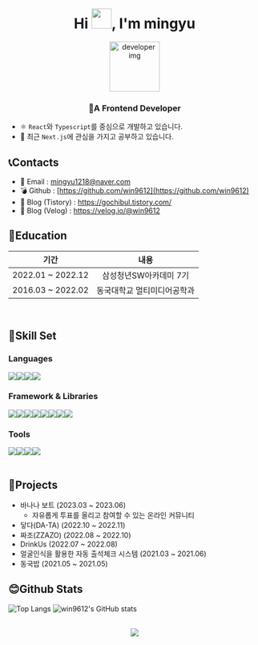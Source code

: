 <h1 align="center">Hi <img src="https://camo.githubusercontent.com/e8e7b06ecf583bc040eb60e44eb5b8e0ecc5421320a92929ce21522dbc34c891/68747470733a2f2f6d656469612e67697068792e636f6d2f6d656469612f6876524a434c467a6361737252346961377a2f67697068792e676966" width="40"/>, I'm mingyu</h1>  
  

<div id="header" align="center">
  <img src="https://media1.giphy.com/media/kje0rsDyVEMEzQLPol/giphy.gif?cid=ecf05e47brbo0oka9d7c2mhl3lnj38ut3747qeto2inudnj9&rid=giphy.gif&ct=s" alt="developer img" width="100" />  
</div>
<h3 align="center">🌱A Frontend Developer</h3>

- ⚛️ `React`와 `Typescript`를 중심으로 개발하고 있습니다.
- 📄 최근  `Next.js`에 관심을 가지고 공부하고 있습니다.

## 📞Contacts
- 📧 Email : mingyu1218@naver.com
- 💣 Github : [https://github.com/win9612](https://github.com/win9612)
- 📝 Blog (Tistory) : https://gochibul.tistory.com/
- 📝 Blog (Velog) : https://velog.io/@win9612
  
## 📖Education
|기간|내용|
|:------:|:---:|
| 2022.01 ~ 2022.12 | 삼성청년SW아카데미 7기 |
| 2016.03 ~ 2022.02 | 동국대학교 멀티미디어공학과 |
<br/>  


## 🧰Skill Set  
### Languages
<div style="display: flex; flex-direction:row;">
  <img src="https://img.shields.io/badge/JavaScript-F7DF1E?style=flat-square&logo=javascript&logoColor=black"/>
  <img src="https://img.shields.io/badge/Typescript-3178C6?style=flat-square&logo=Typescript&logoColor=white"/>
  <img src="https://img.shields.io/badge/Java-007396?style=flat-square&logo=Java&logoColor=white"/>
  <img src="https://img.shields.io/badge/Python-3776AB?style=flat-square&logo=Python&logoColor=white"/>
</div>

### Framework & Libraries
<div style="display: flex; flex-direction:row;">
  <img src="https://img.shields.io/badge/React-61DAFB?style=flat-square&logo=React&logoColor=black"/>
  <img src="https://img.shields.io/badge/Next.js-000000?style=flat-square&logo=Next.js&logoColor=white"/>
  <img src="https://img.shields.io/badge/Redux-764ABC?style=flat-square&logo=Redux&logoColor=white"/>
  <img src="https://img.shields.io/badge/React Query-FF4154?style=flat-square&logo=ReactQuery&logoColor=white"/>
  <img src="https://img.shields.io/badge/Zustand-006600?style=flat-square&logo=Zustand&logoColor=white"/>
  <img src="https://img.shields.io/badge/Tailwind CSS-06B6D4?style=flat-square&logo=Tailwind CSS&logoColor=white"/>
  <img src="https://img.shields.io/badge/Spring-6DB33F?style=flat-square&logo=Spring&logoColor=white"/>
<img src="https://img.shields.io/badge/SpringBoot-6DB33F?style=flat-square&logo=SpringBoot&logoColor=white"/>


</div>

### Tools
<div style="display: flex; flex-direction:row;">
  <img src="https://img.shields.io/badge/Notion-000000?style=flat-square&logo=Notion&logoColor=white"/>
  <img src="https://img.shields.io/badge/Firebase-FFCA28?style=flat-square&logo=firebase&logoColor=black"/>
  <img src="https://img.shields.io/badge/MySQL-4479A1?style=flat-square&logo=MySQL&logoColor=white"/>
  <img src="https://img.shields.io/badge/Figma-F24E1E?style=flat-square&logo=Figma&logoColor=white"/>
</div>

<br/>  

## 🧬Projects
- 바나나 보트 (2023.03 ~ 2023.06)
  - 자유롭게 투표를 올리고 참여할 수 있는 온라인 커뮤니티
- 닿다(DA-TA) (2022.10 ~ 2022.11)
- 짜조(ZZAZO) (2022.08 ~ 2022.10)
- DrinkUs (2022.07 ~ 2022.08)
- 얼굴인식을 활용한 자동 출석체크 시스템 (2021.03 ~ 2021.06)
- 동국밥 (2021.05 ~ 2021.05)

## 😊Github Stats

![Top Langs](https://github-readme-stats.vercel.app/api/top-langs/?username=win9612&layout=compact&theme=tokyonight)
![win9612's GitHub stats](https://github-readme-stats.vercel.app/api?username=win9612&show_icons=true&theme=dracula)

<br/>  

<div align="center">
<img src="https://komarev.com/ghpvc/?username=win9612&&style=flat-square" align="center" />
</div>  
